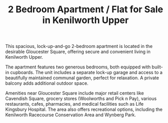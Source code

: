 ---
projectName: Gloucester Square
title: 2 Bedroom Apartment / Flat for Sale in Kenilworth Upper
address: ""
location: Kenilworth Upper
city: Cape Town
isAddressShown: false
listingNumber: 5b4c9e7d-f2a8-4c1b-b3d9-a0e6f8c7b6d5
price: 1950000
pubDate: 2025/10/01
agent: Gill Clemen
propertyType: Apartment / Flat
bedrooms: 2
bathrooms: 1
garages: 1
parking: 1
erfSize: 0
floorSize: 100
isStandalone: false
hasPool: false
hasGarden: true
hasFibre: false
hasSolar: false
hasBackupPower: false
hasADU: false
body: |
  This spacious, lock-up-and-go 2-bedroom apartment is located in the desirable Gloucester Square, offering secure and convenient living in Kenilworth Upper.

  The apartment features two generous bedrooms, both equipped with built-in cupboards. The unit includes a separate lock-up garage and access to a beautifully maintained communal garden, perfect for relaxation. A private balcony adds additional outdoor space.

  Amenities near Gloucester Square include major retail centers like Cavendish Square, grocery stores (Woolworths and Pick n Pay), various restaurants, cafes, pharmacies, and medical facilities such as Life Kingsbury Hospital. The area also offers recreational options, including the Kenilworth Racecourse Conservation Area and Wynberg Park.

mainImage:
  url: "https://images.unsplash.com/photo-1613977257592-4871e5fcd7c4?q=80&w=2670&auto=format&fit=crop&ixlib=rb-4.0.3&ixid=M3wxMjA3fDB8MHxwaG90by1wYWdlfHx8fGVufDB8fHx8fA%3D%3D"
  alt: "Main property photo of 2 bedroom apartment in Kenilworth Upper"
aboutImages:
  - url: "https://images.unsplash.com/photo-1512917774080-9991f1c4c750?q=80&w=2670&auto=format&fit=crop&ixlib=rb-4.0.3&ixid=M3wxMjA3fDB8MHxwaG90by1wYWdlfHx8fGVufDB8fHx8fA%3D%3D"
    alt: "Interior living area photo 1"
  - url: "https://images.unsplash.com/photo-1600596542815-ffad4c1539a9?q=80&w=2675&auto=format&fit=crop&ixlib=rb-4.0.3&ixid=M3wxMjA3fDB8MHxwaG90by1wYWdlfHx8fGVufDB8fHx8fA%3D%3D"
    alt: "Kitchen interior"
  - url: "https://images.unsplash.com/photo-1613490493576-7fde63acd811?q=80&w=2671&auto=format&fit=crop&ixlib=rb-4.0.3&ixid=M3wxMjA3fDB8MHxwaG90by1wYWdlfHx8fGVufDB8fHx8fA%3D%3D"
    alt: "Communal garden access"
  - url: "https://images.unsplash.com/photo-1613977257365-aaae5a9817ff?q=80&w=2574&auto=format&fit=crop&ixlib=rb-4.0.3&ixid=M3wxMjA3fDB8MHxwaG90by1wYWdlfHx8fGVufDB8fHx8fA%3D%3D"
    alt: "Building exterior"
---